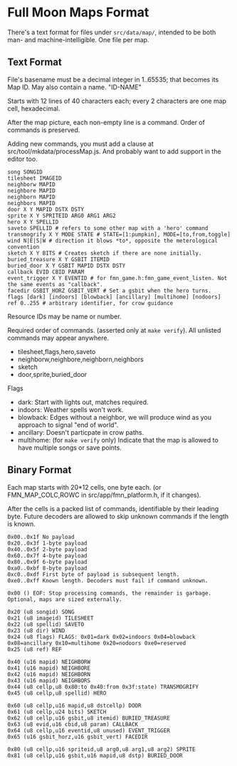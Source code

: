 # Full Moon Maps Format

There's a text format for files under `src/data/map/`, intended to be both man- and machine-intelligible.
One file per map.

## Text Format

File's basename must be a decimal integer in 1..65535; that becomes its Map ID.
May also contain a name. "ID-NAME"

Starts with 12 lines of 40 characters each; every 2 characters are one map cell, hexadecimal.

After the map picture, each non-empty line is a command.
Order of commands is preserved.

Adding new commands, you must add a clause at src/tool/mkdata/processMap.js.
And probably want to add support in the editor too.

```
song SONGID
tilesheet IMAGEID
neighborw MAPID
neighbore MAPID
neighborn MAPID
neighbors MAPID
door X Y MAPID DSTX DSTY
sprite X Y SPRITEID ARG0 ARG1 ARG2
hero X Y SPELLID
saveto SPELLID # refers to some other map with a 'hero' command
transmogrify X Y MODE STATE # STATE=[1:pumpkin], MODE=[to,from,toggle]
wind N|E|S|W # direction it blows *to*, opposite the meterological convention
sketch X Y BITS # Creates sketch if there are none initially.
buried_treasure X Y GSBIT ITEMID
buried_door X Y GSBIT MAPID DSTX DSTY
callback EVID CBID PARAM
event_trigger X Y EVENTID # for fmn_game.h:fmn_game_event_listen. Not the same events as "callback".
facedir GSBIT_HORZ GSBIT_VERT # Set a gsbit when the hero turns.
flags [dark] [indoors] [blowback] [ancillary] [multihome] [nodoors]
ref 0..255 # arbitrary identifier, for crow guidance
```

Resource IDs may be name or number.

Required order of commands. (asserted only at `make verify`). All unlisted commands may appear anywhere.

- tilesheet,flags,hero,saveto
- neighborw,neighbore,neighborn,neighbors
- sketch
- door,sprite,buried_door

Flags

- dark: Start with lights out, matches required.
- indoors: Weather spells won't work.
- blowback: Edges without a neighbor, we will produce wind as you approach to signal "end of world".
- ancillary: Doesn't particpate in crow paths.
- multihome: (for `make verify` only) Indicate that the map is allowed to have multiple songs or save points.

## Binary Format

Each map starts with 20*12 cells, one byte each. (or FMN_MAP_COLC,ROWC in src/app/fmn_platform.h, if it changes).

After the cells is a packed list of commands, identifiable by their leading byte.
Future decoders are allowed to skip unknown commands if the length is known.

```
0x00..0x1f No payload
0x20..0x3f 1-byte payload
0x40..0x5f 2-byte payload
0x60..0x7f 4-byte payload
0x80..0x9f 6-byte payload
0xa0..0xbf 8-byte payload
0xc0..0xdf First byte of payload is subsequent length.
0xe0..0xff Known length. Decoders must fail if command unknown.
```

```
0x00 () EOF: Stop processing commands, the remainder is garbage. Optional, maps are sized externally.

0x20 (u8 songid) SONG
0x21 (u8 imageid) TILESHEET
0x22 (u8 spellid) SAVETO
0x23 (u8 dir) WIND
0x24 (u8 flags) FLAGS: 0x01=dark 0x02=indoors 0x04=blowback 0x08=ancillary 0x10=multihome 0x20=nodoors 0xe0=reserved
0x25 (u8 ref) REF

0x40 (u16 mapid) NEIGHBORW
0x41 (u16 mapid) NEIGHBORE
0x42 (u16 mapid) NEIGHBORN
0x43 (u16 mapid) NEIGHBORS
0x44 (u8 cellp,u8 0x80:to 0x40:from 0x3f:state) TRANSMOGRIFY
0x45 (u8 cellp,u8 spellid) HERO

0x60 (u8 cellp,u16 mapid,u8 dstcellp) DOOR
0x61 (u8 cellp,u24 bits) SKETCH
0x62 (u8 cellp,u16 gsbit,u8 itemid) BURIED_TREASURE
0x63 (u8 evid,u16 cbid,u8 param) CALLBACK
0x64 (u8 cellp,u16 eventid,u8 unused) EVENT_TRIGGER
0x65 (u16 gsbit_horz,u16 gsbit_vert) FACEDIR

0x80 (u8 cellp,u16 spriteid,u8 arg0,u8 arg1,u8 arg2) SPRITE
0x81 (u8 cellp,u16 gsbit,u16 mapid,u8 dstp) BURIED_DOOR
```
